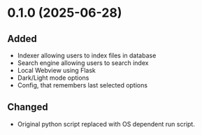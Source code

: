 # 0.1.0 (2025-06-28)

## Added

* Indexer allowing users to index files in database
* Search engine allowing users to search index
* Local Webview using Flask
* Dark/Light mode options
* Config, that remembers last selected options

## Changed

* Original python script replaced with OS dependent run script.
